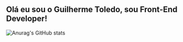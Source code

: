 ## Olá eu sou o Guilherme Toledo, sou Front-End Developer!

![Anurag's GitHub stats](https://readme-stats-omega-eight.vercel.app/api?username=guitoledo)

